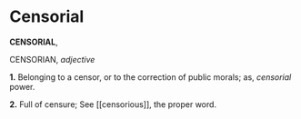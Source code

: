 # Censorial

**CENSORIAL**,

CENSORIAN, _adjective_

**1.** Belonging to a censor, or to the correction of public morals; as, _censorial_ power.

**2.** Full of censure; See [[censorious]], the proper word.